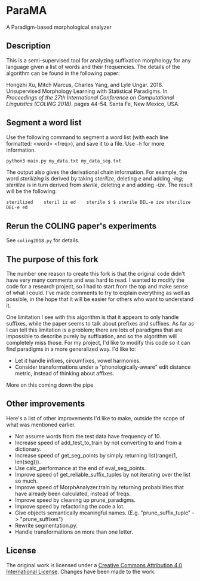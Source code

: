 # ParaMA

A Paradigm-based morphological analyzer

## Description

This is a semi-supervised tool for analyzing suffixation morphology for any language given a list of words and their frequencies. The details of the algorithm can be found in the following paper:

Hongzhi Xu, Mitch Marcus, Charles Yang, and Lyle Ungar. 2018. Unsupervised Morphology Learning with Statistical Paradigms. In *Proceedings of the 27th International Conference on Computational Linguistics (COLING 2018)*. pages 44-54. Santa Fe, New Mexico, USA.

## Segment a word list

Use the following command to segment a word list (with each line formatted: \<word\> \<freq\>), and save it to a file. Use `-h` for more information.

```bash
python3 main.py my_data.txt my_data_seg.txt
```

The output also gives the derivational chain information. For example, the word _sterilizing_ is derived by taking _sterilize_, deleting _e_ and adding _-ing_; _sterilize_ is in turn derived from _sterile_, deleting _e_ and adding _-ize_. The result will be the following:

```text
sterilized    steril iz ed    sterile $ $ sterile DEL-e ize sterilize DEL-e ed
```

## Rerun the COLING paper's experiments

See `coling2018.py` for details.

## The purpose of this fork

The number one reason to create this fork is that the original code didn't have very many comments and was hard to read. I wanted to modify the code for a research project, so I had to start from the top and make sense of what I could. I've made comments to try to explain everything as well as possible, in the hope that it will be easier for others who want to understand it.

One limitation I see with this algorithm is that it appears to only handle suffixes, while the paper seems to talk about prefixes and suffixes. As far as I can tell this limitation is a problem; there are lots of paradigms that are impossible to describe purely by suffixation, and so the algorithm will completely miss those. For my project, I'd like to modify this code so it can find paradigms in a more generalized way. I'd like to:

- Let it handle infixes, circumfixes, vowel harmonies.
- Consider transformations under a "phonologically-aware" edit distance metric, instead of thinking about affixes.

More on this coming down the pipe.

## Other improvements

Here's a list of other improvements I'd like to make, outside the scope of what was mentioned earlier.

- Not assume words from the test data have frequency of 10.
- Increase speed of add_test_to_train by not converting to and from a dictionary.
- Increase speed of get_seg_points by simply returning list(range(1, len(seg))).
- Use calc_performance at the end of eval_seg_points.
- Improve speed of get_reliable_suffix_tuples by not iterating over the list so much.
- Improve speed of MorphAnalyzer.train by returning probabilities that have already been calculated, instead of freqs.
- Improve speed by cleaning up prune_paradigms.
- Improve speed by refactoring the code a lot.
- Give objects semantically meaningful names. (E.g. "prune_suffix_tuple" -> "prune_suffixes")
- Rewrite segmentation.py.
- Handle transformations on more than one letter.

## License

The original work is licensed under a [Creative Commons Attribution 4.0 International License](https://creativecommons.org/licenses/by/4.0/). Changes have been made to the work.
